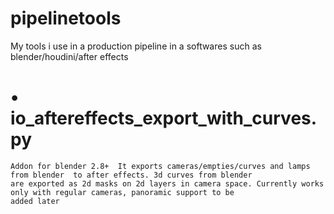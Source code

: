 # pipelinetools
My tools i use in a production pipeline in a softwares such as blender/houdini/after effects

# • io_aftereffects_export_with_curves.py
    Addon for blender 2.8+  It exports cameras/empties/curves and lamps from blender  to after effects. 3d curves from blender
    are exported as 2d masks on 2d layers in camera space. Currently works only with regular cameras, panoramic support to be
    added later 
